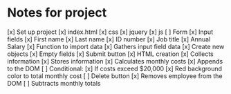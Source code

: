 # Notes for project

[x] Set up project
    [x] index.html
    [x] css
    [x] jquery
    [x] js
[ ] Form
    [x] Input fields
        [x] First name
        [x] Last name
        [x] ID number
        [x] Job title
        [x] Annual Salary
    [x] Function to import data
        [x] Gathers input field data
        [x] Create new objects
        [x] Empty fields
    [x] Submit button
        [x] HTML creation
        [x] Collects information
        [x] Stores information
        [x] Calculates monthly costs
        [x] Appends to the DOM
        [ ] Conditional: 
            [x] If costs exceed $20,000
            [x] Red background color to total monthly cost
    [ ] Delete button
        [x] Removes employee from the DOM
        [ ] Subtracts monthly totals
